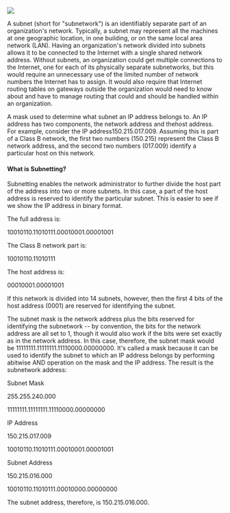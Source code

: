 <img src="https://tr1.cbsistatic.com/hub/i/2015/06/03/90ebe410-098c-11e5-940f-14feb5cc3d2a/t01820010322eje20_02.gif">

A subnet (short for "subnetwork") is an identifiably separate part of an organization's network. Typically, a subnet may represent all the machines at one geographic location, in one building, or on the same local area network (LAN). Having an organization's network divided into subnets allows it to be connected to the Internet with a single shared network address. Without subnets, an organization could get multiple connections to the Internet, one for each of its physically separate subnetworks, but this would require an unnecessary use of the limited number of network numbers the Internet has to assign. It would also require that Internet routing tables on gateways outside the organization would need to know about and have to manage routing that could and should be handled within an organization.

A mask used to determine what subnet an IP address belongs to. An IP address has two components, the network address and thehost address. For example, consider the IP address150.215.017.009. Assuming this is part of a Class B network, the first two numbers (150.215) represent the Class B network address, and the second two numbers (017.009) identify a particular host on this network.

#### What is Subnetting?

Subnetting enables the network administrator to further divide the host part of the address into two or more subnets. In this case, a part of the host address is reserved to identify the particular subnet. This is easier to see if we show the IP address in binary format.

The full address is:

10010110.11010111.00010001.00001001

The Class B network part is:

10010110.11010111

The host address is:

00010001.00001001

If this network is divided into 14 subnets, however, then the first 4 bits of the host address (0001) are reserved for identifying the subnet.

The subnet mask is the network address plus the bits reserved for identifying the subnetwork -- by convention, the bits for the network address are all set to 1, though it would also work if the bits were set exactly as in the network address. In this case, therefore, the subnet mask would be 11111111.11111111.11110000.00000000. It's called a mask because it can be used to identify the subnet to which an IP address belongs by performing abitwise AND operation on the mask and the IP address. The result is the subnetwork address:

Subnet Mask

255.255.240.000

11111111.11111111.11110000.00000000

IP Address

150.215.017.009

10010110.11010111.00010001.00001001

Subnet Address

150.215.016.000

10010110.11010111.00010000.00000000

The subnet address, therefore, is 150.215.016.000.
